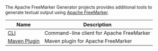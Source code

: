 The Apache FreeMarker Generator projects provides additional tools to generate textual output using [Apache FreeMarker](https://freemarker.apache.org).

| Name                                                          | Description                                                       |
| ------------------------------------------------------------- | ----------------------------------------------------------------- |
| [CLI](freemarker-generator-cli/index.html)                    | Command-line client for Apache FreeMarker                         |
| [Maven Plugin](freemarker-generator-maven-plugin/index.html)  | Maven plugin for Apache FreeMarker                                |